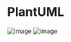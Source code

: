# PlantUML
![image](https://user-images.githubusercontent.com/52605401/235624804-d6440906-0e60-4c11-98f8-e9b6d4df26b4.png)
![image](https://user-images.githubusercontent.com/52605401/235624840-71325ba1-09d4-4bea-9855-86cc3d49c0b9.png)
